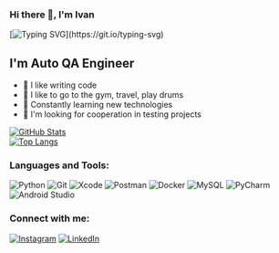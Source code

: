 ### Hi there 👋, I'm Ivan
[![Typing SVG](https://readme-typing-svg.demolab.com/?lines=Hi+there;I'm+Ivan;)](https://git.io/typing-svg)

## I'm Auto QA Engineer

- 💪 I like writing code
- 🎉 I like to go to the gym, travel, play drums
- 🥅 Constantly learning new technologies
- 👯 I'm looking for cooperation in testing projects


[![GitHub Stats](https://github-readme-stats.vercel.app/api?username=zekori1&theme=dark&show_icons=true&hide=issues,contribs)](https://github.com/zekori1/)  
[![Top Langs](https://github-readme-stats.vercel.app/api/top-langs/?username=zekori1&theme=dark&langs_count=8&layout=compact)](https://github.com/zekori1/)

### Languages and Tools:
![Python](https://img.shields.io/badge/python-3670A0?style=for-the-badge&logo=python&logoColor=ffdd54)
![Git](https://img.shields.io/badge/git-%23F05033.svg?style=for-the-badge&logo=git&logoColor=white)
![Xcode](https://img.shields.io/badge/Xcode-007ACC?style=for-the-badge&logo=Xcode&logoColor=white)
![Postman](https://img.shields.io/badge/Postman-FF6C37?style=for-the-badge&logo=postman&logoColor=white)
![Docker](https://img.shields.io/badge/docker-%230db7ed.svg?style=for-the-badge&logo=docker&logoColor=white)
![MySQL](https://img.shields.io/badge/mysql-%2300f.svg?style=for-the-badge&logo=mysql&logoColor=white)
![PyCharm](https://img.shields.io/badge/pycharm-143?style=for-the-badge&logo=pycharm&logoColor=black&color=black&labelColor=green)
![Android Studio](https://img.shields.io/badge/Android%20Studio-3DDC84.svg?style=for-the-badge&logo=android-studio&logoColor=white)



### Connect with me:
[![Instagram](https://img.shields.io/badge/-instagram-090909?style=for-the-badge&logo=instagram)](https://www.instagram.com/open_qa/)
[![LinkedIn](https://img.shields.io/badge/-linkedin-090909?style=for-the-badge&logo=linkedin)](https://www.linkedin.com/in/ivan-kochetkov-4bab62b1/)
